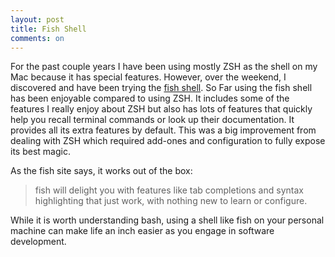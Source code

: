 ```yaml
---
layout: post
title: Fish Shell
comments: on
---
```

For the past couple years I have been using mostly ZSH as the shell on my Mac because it has special features. However, over the weekend, I discovered and have been trying the [fish shell](https://fishshell.com). So Far using the fish shell has been enjoyable compared to using ZSH. It includes some of the features I really enjoy about ZSH but also has lots of features that quickly help you recall terminal commands or look up their documentation. It provides all its extra features by default. This was a big improvement from dealing with ZSH which required add-ones and configuration to fully expose its best magic.

As the fish site says, it works out of the box:
> fish will delight you with features like tab completions and syntax highlighting that just work, with nothing new to learn or configure.

While it is worth understanding bash, using a shell like fish on your personal machine can make life an inch easier as you engage in software development.